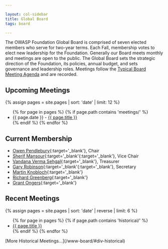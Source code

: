 ```yaml
---

layout: col-sidebar
title: Global Board
tags: board

---
```


<!-- rebuild 2 -->

The OWASP Foundation Global Board is comprised of seven elected members who serve for two-year terms. Each Fall, membership votes to elect new leadership for the Foundation. Generally our Board meets monthly and meetings are open to the public. The Global Board sets the strategic direction of the Foundation, its policies, annual budget, and sets governance and leadership roles. Meetings follow the [Typical Board Meeting Agenda](/www-board/typical_agenda) and are recorded. 

## Upcoming Meetings
{% assign pages = site.pages | sort: 'date' | limit: 12 %}
<ul>
{% for page in pages %}
 {% if page.path contains 'meetings/' %}
 <li>{{ page.date }} - <a href='/www-board{{ page.url }}'>{{ page.title }}</a></li>
 {% endif %}
{% endfor %}
</ul>

## Current Membership
* [Owen Pendlebury](mailto:owen.pendlebury@owasp.org?subject=OWASP%20Global%20Board){:target='_blank'}, Chair
* [Sherif Mansour](mailto:sherif.mansour@owasp.org?subject=OWASP%20Global%20Board){:target='_blank'{:target='_blank'}, Vice Chair
* [Vandana Verma Sehgal](mailto:Vandana.verma@owasp.org?subject=OWASP%20Global%20Board){:target='_blank'}, Treasurer
* [Gary Robinson](mailto:gary.robinson@owasp.org?subject=OWASP%20Global%20Board){:target='_blank'{:target='_blank'}, Secretary
* [Martin Knobloch](mailto:martin.knobloch@owasp.org?subject=OWASP%20Global%20Board){:target='_blank'}
* [Richard Greenberg](mailto:richard.greenberg@owasp.org?subject=OWASP%20Global%20Board){:target='_blank'}
* [Grant Ongers](mailto:grant.ongers@owasp.org?subject=OWASP%20Global%20Board){:target='_blank'}


## Recent Meetings
{% assign pages = site.pages | sort: 'date' | reverse | limit: 6 %}
<ul>
{% for page in pages %}
 {% if page.path contains 'historical/' %}
 <li><a href='/www-board{{ page.url }}'>{{ page.title }}</a></li>
 {% endif %}
{% endfor %}
</ul>
[More Historical Meetings...](/www-board/#div-historical)


